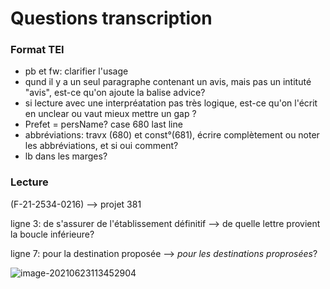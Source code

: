 # Questions transcription

### Format TEI

- pb et fw: clarifier l'usage
- qund il y a un seul paragraphe contenant un avis, mais pas un intituté "avis", est-ce qu'on ajoute la balise advice? 
- si lecture avec une interpréatation pas très logique, est-ce qu'on l'écrit en unclear ou vaut mieux mettre un gap ?
- Prefet = persName? case 680 last line
- abbréviations: travx (680) et const°(681), écrire complètement ou noter les abbréviations, et si oui comment? 
- lb dans les marges? 

### Lecture

(F-21-2534-0216) --> projet 381

ligne 3: de s'assurer de l'établissement définitif --> de quelle lettre provient la boucle inférieure? 

ligne 7: pour la destination proposée --> *pour les destinations proprosées*? 

![image-20210623113452904](/home/lenamk/.config/Typora/typora-user-images/image-20210623113452904.png)

